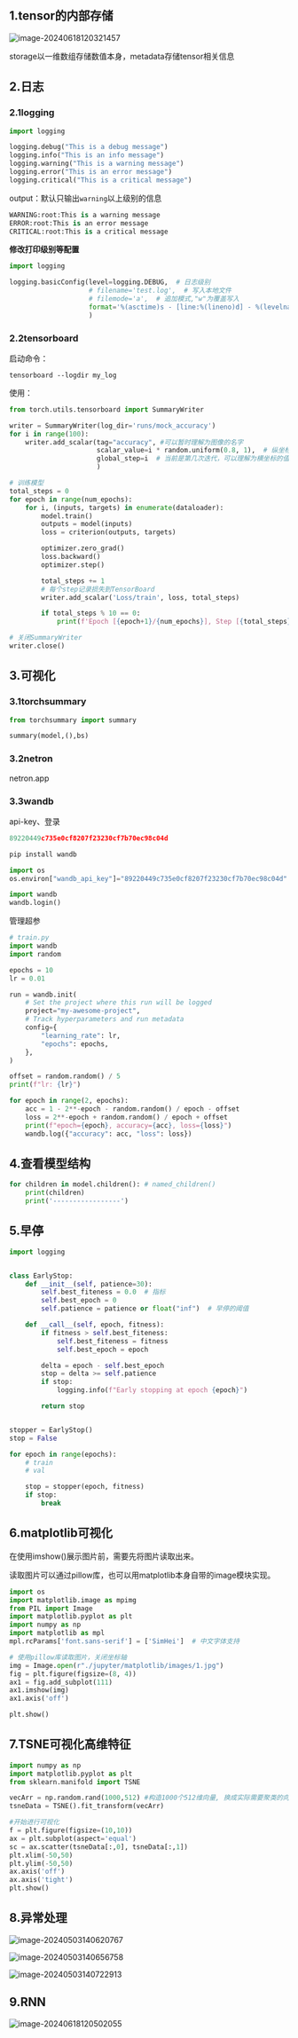 ## 1.tensor的内部存储

![image-20240618120321457](assets/image-20240618120321457.png)

storage以一维数组存储数值本身，metadata存储tensor相关信息

## 2.日志

### 2.1logging

```python
import logging

logging.debug("This is a debug message")
logging.info("This is an info message")
logging.warning("This is a warning message")
logging.error("This is an error message")
logging.critical("This is a critical message")
```

output：默认只输出`warning`以上级别的信息

```python
WARNING:root:This is a warning message
ERROR:root:This is an error message
CRITICAL:root:This is a critical message
```

**修改打印级别等配置**

```python
import logging

logging.basicConfig(level=logging.DEBUG,  # 日志级别
                    # filename='test.log',  # 写入本地文件
                    # filemode='a',  # 追加模式,"w"为覆盖写入
                    format='%(asctime)s - [line:%(lineno)d] - %(levelname)s: %(message)s' # 日志格式
                    )
```

### 2.2tensorboard

启动命令：

```
tensorboard --logdir my_log
```

使用：

```python
from torch.utils.tensorboard import SummaryWriter

writer = SummaryWriter(log_dir='runs/mock_accuracy')
for i in range(100):
    writer.add_scalar(tag="accuracy", #可以暂时理解为图像的名字
                      scalar_value=i * random.uniform(0.8, 1),  # 纵坐标的值
                      global_step=i  # 当前是第几次迭代，可以理解为横坐标的值
                      )
```

```python
# 训练模型
total_steps = 0
for epoch in range(num_epochs):
    for i, (inputs, targets) in enumerate(dataloader):
        model.train()
        outputs = model(inputs)
        loss = criterion(outputs, targets)

        optimizer.zero_grad()
        loss.backward()
        optimizer.step()

        total_steps += 1
        # 每个step记录损失到TensorBoard
        writer.add_scalar('Loss/train', loss, total_steps)

        if total_steps % 10 == 0:
            print(f'Epoch [{epoch+1}/{num_epochs}], Step [{total_steps}], Loss: {loss.item():.4f}')

# 关闭SummaryWriter
writer.close()
```

## 3.可视化

### 3.1torchsummary

```python
from torchsummary import summary

summary(model,(),bs)
```

### 3.2netron

netron.app

### 3.3wandb

api-key、登录

```python
89220449c735e0cf8207f23230cf7b70ec98c04d

pip install wandb

import os
os.environ["wandb_api_key"]="89220449c735e0cf8207f23230cf7b70ec98c04d"

import wandb
wandb.login()
```

管理超参

```python
# train.py
import wandb
import random

epochs = 10
lr = 0.01

run = wandb.init(
    # Set the project where this run will be logged
    project="my-awesome-project",
    # Track hyperparameters and run metadata
    config={
        "learning_rate": lr,
        "epochs": epochs,
    },
)

offset = random.random() / 5
print(f"lr: {lr}")

for epoch in range(2, epochs):
    acc = 1 - 2**-epoch - random.random() / epoch - offset
    loss = 2**-epoch + random.random() / epoch + offset
    print(f"epoch={epoch}, accuracy={acc}, loss={loss}")
    wandb.log({"accuracy": acc, "loss": loss})
```

## 4.查看模型结构

```python
for children in model.children(): # named_children()
    print(children)
    print('-----------------')
```

## 5.早停

```python
import logging


class EarlyStop:
    def __init__(self, patience=30):
        self.best_fiteness = 0.0  # 指标
        self.best_epoch = 0
        self.patience = patience or float("inf")  # 早停的阈值

    def __call__(self, epoch, fitness):
        if fitness > self.best_fiteness:
            self.best_fiteness = fitness
            self.best_epoch = epoch

        delta = epoch - self.best_epoch
        stop = delta >= self.patience
        if stop:
            logging.info(f"Early stopping at epoch {epoch}")

        return stop


stopper = EarlyStop()
stop = False

for epoch in range(epochs):
    # train
    # val

    stop = stopper(epoch, fitness)
    if stop:
        break
```

## 6.matplotlib可视化

在使用imshow()展示图片前，需要先将图片读取出来。

读取图片可以通过pillow库，也可以用matplotlib本身自带的image模块实现。

```python
import os
import matplotlib.image as mpimg
from PIL import Image
import matplotlib.pyplot as plt
import numpy as np
import matplotlib as mpl
mpl.rcParams['font.sans-serif'] = ['SimHei']  # 中文字体支持

# 使用pillow库读取图片，关闭坐标轴
img = Image.open(r"./jupyter/matplotlib/images/1.jpg")
fig = plt.figure(figsize=(8, 4))
ax1 = fig.add_subplot(111)
ax1.imshow(img)
ax1.axis('off')

plt.show()
```

## 7.TSNE可视化高维特征

```python
import numpy as np
import matplotlib.pyplot as plt
from sklearn.manifold import TSNE

vecArr = np.random.rand(1000,512) #构造1000个512维向量, 换成实际需要聚类的向量即可
tsneData = TSNE().fit_transform(vecArr)

#开始进行可视化
f = plt.figure(figsize=(10,10))
ax = plt.subplot(aspect='equal')
sc = ax.scatter(tsneData[:,0], tsneData[:,1])
plt.xlim(-50,50)
plt.ylim(-50,50)
ax.axis('off')
ax.axis('tight')
plt.show()
```

## 8.异常处理

![image-20240503140620767](assets/image-20240503140620767.png)

![image-20240503140656758](assets/image-20240503140656758.png)

![image-20240503140722913](assets/image-20240503140722913.png)

## 9.RNN

![image-20240618120502055](assets/image-20240618120502055.png)
